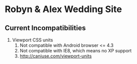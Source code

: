 # Robyn & Alex Wedding Site
## Current Incompatibilities

1.  Viewport CSS units
    1.  Not compatible with Android browser \<= 4.3
    1.  Not compatible with IE8, which means no XP support
    1.  http://caniuse.com/viewport-units


